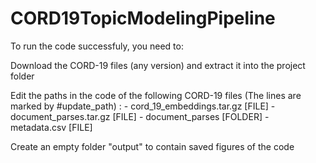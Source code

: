 # CORD19TopicModelingPipeline

To run the code successfuly, you need to: 
  
  Download the CORD-19 files (any version) and extract it into the project folder
  
  Edit the paths in the code of the following CORD-19 files (The lines are marked by #update_path) : 
    - cord_19_embeddings.tar.gz [FILE]
    - document_parses.tar.gz [FILE]
    - document_parses [FOLDER]
    - metadata.csv [FILE]
    
  Create an empty folder "output" to contain saved figures of the code
